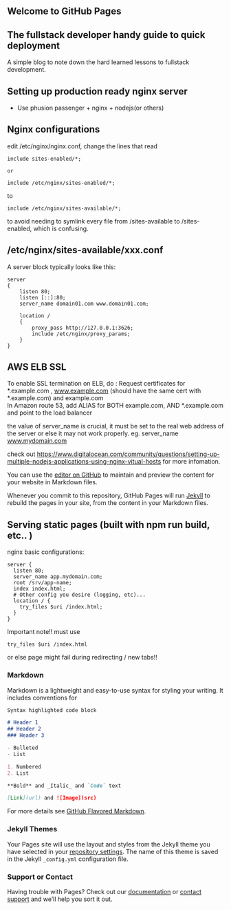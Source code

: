 ## Welcome to GitHub Pages

## The fullstack developer handy guide to quick deployment
A simple blog to note down the hard learned lessons to fullstack development.

## Setting up production ready nginx server
- Use phusion passenger + nginx + nodejs(or others)

## Nginx configurations
edit /etc/nginx/nginx.conf, change the lines that read 
```
include sites-enabled/*;

or 

include /etc/nginx/sites-enabled/*;

``` 

to
```
include /etc/nginx/sites-available/*;

``` 
to avoid needing to symlink every file from /sites-available to /sites-enabled,
which is confusing.



## /etc/nginx/sites-available/xxx.conf
A server block typically looks like this:
```
server
{
    listen 80;
    listen [::]:80;
    server_name domain01.com www.domain01.com;

    location /
    {
        proxy_pass http://127.0.0.1:3626;
        include /etc/nginx/proxy_params;
    }
}

```

## AWS ELB SSL
To enable SSL termination on ELB, do :
Request certificates for *.example.com , www.example.com (should have the same cert with *.example.com) and example.com   
In Amazon route 53, add ALIAS for BOTH example.com, AND *.example.com and point to the load balancer

the value of server_name is crucial, it must be set to the real web address of the server or else it may not work properly.
eg. server_name www.mydomain.com

check out https://www.digitalocean.com/community/questions/setting-up-multiple-nodejs-applications-using-nginx-vitual-hosts for more infomation.


You can use the [editor on GitHub](https://github.com/kelvinAI/fullstack-blog/edit/master/index.md) to maintain and preview the content for your website in Markdown files.

Whenever you commit to this repository, GitHub Pages will run [Jekyll](https://jekyllrb.com/) to rebuild the pages in your site, from the content in your Markdown files.


## Serving static pages (built with npm run build, etc.. )
nginx basic configurations:
```
server {
  listen 80;
  server_name app.mydomain.com;
  root /srv/app-name;
  index index.html;
  # Other config you desire (logging, etc)...
  location / {
    try_files $uri /index.html;
  }
}

```
Important note!! must use 
```
try_files $uri /index.html
```
or else page might fail during redirecting / new tabs!!

### Markdown

Markdown is a lightweight and easy-to-use syntax for styling your writing. It includes conventions for

```markdown
Syntax highlighted code block

# Header 1
## Header 2
### Header 3

- Bulleted
- List

1. Numbered
2. List

**Bold** and _Italic_ and `Code` text

[Link](url) and ![Image](src)
```

For more details see [GitHub Flavored Markdown](https://guides.github.com/features/mastering-markdown/).

### Jekyll Themes

Your Pages site will use the layout and styles from the Jekyll theme you have selected in your [repository settings](https://github.com/kelvinAI/fullstack-blog/settings). The name of this theme is saved in the Jekyll `_config.yml` configuration file.

### Support or Contact

Having trouble with Pages? Check out our [documentation](https://help.github.com/categories/github-pages-basics/) or [contact support](https://github.com/contact) and we’ll help you sort it out.
